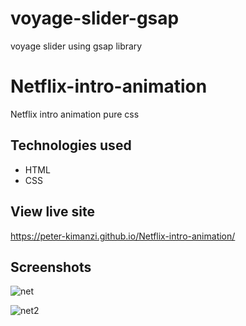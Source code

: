 # voyage-slider-gsap
voyage slider using gsap library

# Netflix-intro-animation

Netflix intro animation pure css

## Technologies used

* HTML
* CSS

## View live site

https://peter-kimanzi.github.io/Netflix-intro-animation/


## Screenshots

![net](https://user-images.githubusercontent.com/71552773/171847182-15165fb6-ded6-4d42-9946-4a01ed7d57ea.PNG)

![net2](https://user-images.githubusercontent.com/71552773/171847222-6d63bc84-456b-4520-b759-c1775378dc4b.PNG)
